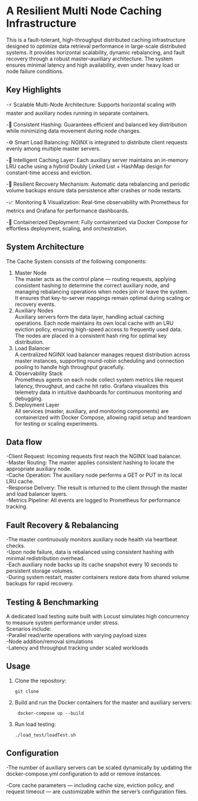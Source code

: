
# A Resilient Multi Node Caching Infrastructure
This is a fault-tolerant, high-throughput distributed caching infrastructure designed to optimize data retrieval performance in large-scale distributed systems. It provides horizontal scalability, dynamic rebalancing, and fault recovery through a robust master–auxiliary architecture. The system ensures minimal latency and high availability, even under heavy load or node failure conditions.


## Key Highlights

-⚡ Scalable Multi-Node Architecture: Supports horizontal scaling with master and auxiliary nodes running in separate containers.

-🎯 Consistent Hashing: Guarantees efficient and balanced key distribution while minimizing data movement during node changes.

-⚙️ Smart Load Balancing: NGINX is integrated to distribute client requests evenly among multiple master servers.

-🧠 Intelligent Caching Layer: Each auxiliary server maintains an in-memory LRU cache using a hybrid Doubly Linked List + HashMap design for constant-time access and eviction.

-💾 Resilient Recovery Mechanism: Automatic data rebalancing and periodic volume backups ensure data persistence after crashes or node restarts.

-📈 Monitoring & Visualization: Real-time observability with Prometheus for metrics and Grafana for performance dashboards.

-🧰 Containerized Deployment: Fully containerized via Docker Compose for effortless deployment, scaling, and orchestration.


## System Architecture

The Cache System consists of the following components:

1. Master Node  
The master acts as the control plane — routing requests, applying consistent hashing to determine the correct auxiliary node, and managing rebalancing operations when nodes join or leave the system. It ensures that key-to-server mappings remain optimal during scaling or recovery events.
2. Auxiliary Nodes  
Auxiliary servers form the data layer, handling actual caching operations. Each node maintains its own local cache with an LRU eviction policy, ensuring high-speed access to frequently used data. The nodes are placed in a consistent hash ring for optimal key distribution.
3. Load Balancer  
A centralized NGINX load balancer manages request distribution across master instances, supporting round-robin scheduling and connection pooling to handle high throughput gracefully.
4. Observability Stack  
Prometheus agents on each node collect system metrics like request latency, throughput, and cache hit ratio. Grafana visualizes this telemetry data in intuitive dashboards for continuous monitoring and debugging.
5. Deployment Layer  
All services (master, auxiliary, and monitoring components) are containerized with Docker Compose, allowing rapid setup and teardown for testing or scaling experiments.



## Data flow

-Client Request: Incoming requests first reach the NGINX load balancer.  
-Master Routing: The master applies consistent hashing to locate the appropriate auxiliary node.  
-Cache Operation: The auxiliary node performs a GET or PUT in its local LRU cache.  
-Response Delivery: The result is returned to the client through the master and load balancer layers.  
-Metrics Pipeline: All events are logged to Prometheus for performance tracking.  

## Fault Recovery & Rebalancing
-The master continuously monitors auxiliary node health via heartbeat checks.  
-Upon node failure, data is rebalanced using consistent hashing with minimal redistribution overhead.  
-Each auxiliary node backs up its cache snapshot every 10 seconds to persistent storage volumes.  
-During system restart, master containers restore data from shared volume backups for rapid recovery.  


## Testing & Benchmarking
A dedicated load testing suite built with Locust simulates high concurrency to measure system performance under stress.  
Scenarios include:  
-Parallel read/write operations with varying payload sizes  
-Node addition/removal simulations  
-Latency and throughput tracking under scaled workloads  


## Usage

1. Clone the repository:
   ```
   git clone 
   ``` 
2. Build and run the Docker containers for the master and auxiliary servers:
   ```
    docker-compose up --build
   ```
3. Run load testing:
   ```
   ./load_test/loadTest.sh
   ```

## Configuration

-The number of auxiliary servers can be scaled dynamically by updating the docker-compose.yml configuration to add or remove instances.

-Core cache parameters — including cache size, eviction policy, and request timeout — are customizable within the server’s configuration files.

